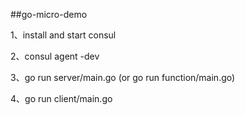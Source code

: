 

##go-micro-demo

1、install and start consul 

2、consul agent -dev

3、go run server/main.go (or go run function/main.go)

4、go run client/main.go